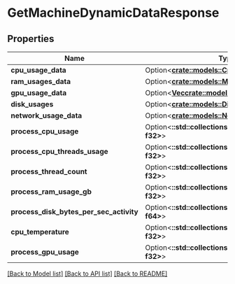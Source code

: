 # GetMachineDynamicDataResponse

## Properties

Name | Type | Description | Notes
------------ | ------------- | ------------- | -------------
**cpu_usage_data** | Option<[**crate::models::CpuUsage**](CpuUsage.md)> |  | [optional]
**ram_usages_data** | Option<[**crate::models::MemoryUsage**](MemoryUsage.md)> |  | [optional]
**gpu_usage_data** | Option<[**Vec<crate::models::GpuUsage>**](GpuUsage.md)> |  | [optional]
**disk_usages** | Option<[**crate::models::DiskUsages**](DiskUsages.md)> |  | [optional]
**network_usage_data** | Option<[**crate::models::NetworkAdapterUsages**](NetworkAdapterUsages.md)> |  | [optional]
**process_cpu_usage** | Option<**::std::collections::HashMap<String, f32>**> |  | [optional]
**process_cpu_threads_usage** | Option<**::std::collections::HashMap<String, f32>**> |  | [optional]
**process_thread_count** | Option<**::std::collections::HashMap<String, f32>**> |  | [optional]
**process_ram_usage_gb** | Option<**::std::collections::HashMap<String, f32>**> |  | [optional]
**process_disk_bytes_per_sec_activity** | Option<**::std::collections::HashMap<String, f64>**> |  | [optional]
**cpu_temperature** | Option<**::std::collections::HashMap<String, f32>**> |  | [optional]
**process_gpu_usage** | Option<**::std::collections::HashMap<String, f32>**> |  | [optional]

[[Back to Model list]](../README.md#documentation-for-models) [[Back to API list]](../README.md#documentation-for-api-endpoints) [[Back to README]](../README.md)



